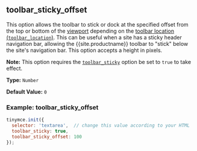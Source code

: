 ## toolbar_sticky_offset

This option allows the toolbar to stick or dock at the specified offset from the top or bottom of the [viewport](https://developer.mozilla.org/en-US/docs/Glossary/Viewport) depending on the [toolbar location (`toolbar_location`)]({{site.baseurl}}/configure/editor-appearance/#toolbar_location}}). This can be useful when a site has a sticky header navigation bar, allowing the {{site.productname}} toolbar to "stick" below the site's navigation bar. This option accepts a height in pixels.

**Note:** This option requires the [`toolbar_sticky`]({{site.baseurl}}/configure/editor-appearance/#toolbar_sticky}}) option be set to `true` to take effect.

**Type:** `Number`

**Default Value:** `0`

### Example: toolbar_sticky_offset

```js
tinymce.init({
  selector: 'textarea',  // change this value according to your HTML
  toolbar_sticky: true,
  toolbar_sticky_offset: 100
});
```
